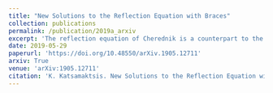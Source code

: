 ```yaml
---
title: "New Solutions to the Reflection Equation with Braces"
collection: publications
permalink: /publication/2019a_arxiv
excerpt: 'The reflection equation of Cherednik is a counterpart to the celebrated Yang-Baxter equation, with importance in the theory of integrable systems. We obtain several new solutions of the reflection equation using braces building on the work of Smoktunowicz, Vendramin and Weston.'
date: 2019-05-29
paperurl: 'https://doi.org/10.48550/arXiv.1905.12711'
arxiv: True
venue: 'arXiv:1905.12711'
citation: 'K. Katsamaktsis. New Solutions to the Reflection Equation with Braces. arXiv:1905.12711 (2019)'
---
```


